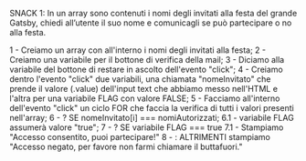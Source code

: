 SNACK 1:
In un array sono contenuti i nomi degli invitati alla festa del grande Gatsby, chiedi all’utente il suo nome e comunicagli se può partecipare o no alla festa.

<!-- SCOMPOSIZIONE PROBLEMA -->

1 - Creiamo un array con all'interno i nomi degli invitati alla festa;
2 - Creiamo una variabile per il bottone di verifica della mail;
3 - Diciamo alla variabile del bottone di restare in ascolto dell'evento "click";
4 - Creiamo dentro l'evento "click" due variabili, una chiamata "nomeInvitato" che prende il valore (.value) dell'input text che abbiamo messo nell'HTML e l'altra per una variabile FLAG con valore FALSE;
5 - Facciamo all'interno dell'evento "click" un ciclo FOR che faccia la verifica di tutti i valori presenti nell'array;
6 - ? SE nomeInvitato[i] ===  nomiAutorizzati;
    6.1 - variabile FLAG assumerà valore "true";
7 - ? SE variabile FLAG === true
    7.1 - Stampiamo "Accesso consentito, puoi partecipare!" 
8 - : ALTRIMENTI stampiamo "Accesso negato, per favore non farmi chiamare il buttafuori."